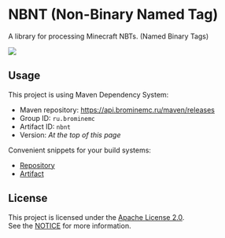 # NBNT (Non-Binary Named Tag)

A library for processing Minecraft NBTs. (Named Binary Tags)

![](https://img.shields.io/maven-metadata/v?metadataUrl=https%3A%2F%2Fapi.brominemc.ru%2Fmaven%2Freleases%2Fru%2Fbrominemc%2Fnbnt%2Fmaven-metadata.xml)

## Usage

This project is using Maven Dependency System:

- Maven repository: https://api.brominemc.ru/maven/releases
- Group ID: `ru.brominemc`
- Artifact ID: `nbnt`
- Version: *At the top of this page*

Convenient snippets for your build systems:

- [Repository](https://api.brominemc.ru/maven/#/releases)
- [Artifact](https://api.brominemc.ru/maven/#/releases/ru/brominemc/nbnt)

## License

This project is licensed under the [Apache License 2.0](LICENSE).  
See the [NOTICE](NOTICE) for more information.
